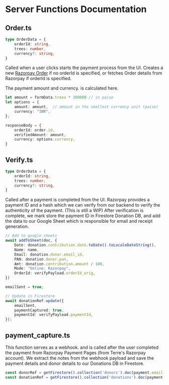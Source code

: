 
# Server Functions Documentation

## Order.ts

```typescript
type OrderData = {
    orderId: string,
    trees: number,
    currency?: string,
}
```

Called when a user clicks starts the payment process from the UI. 
Creates a new [Razorpay Order](https://razorpay.com/docs/payments/orders/) if no orderId is specified, or fetches Order details from Razorpay if orderId is specified. 

The payment amount and currency. is calculated here.

```typescript
let amount = formData.trees * 300000 // in paise 
let options = {
    amount: amount,  // amount in the smallest currency unit (paise)
    currency: "INR",
};

responseBody = { 
    orderId: order.id, 
    verifiedAmount: amount, 
    currency: options.currency, 
}
```

## Verify.ts

```typescript
type OrderData = {
    orderId: string,
    trees: number,
    currency?: string,
}
```

Called after a payment is completed from the UI. 
Razorpay provides a payment ID and a hash which we can verify from our backend to verify the authenticity of the payment. 
(This is still a WIP)
After verification is complete, we mark store the payment ID in Firestore Donation DB, and add the data to our Google Sheet which is responsible for email and receipt generation.

```typescript
// Add to google sheets
await addToSheet(doc, { 
    Date: donation.contribution.date.toDate().toLocaleDateString(),
    Name: name,
    Email: donation.donor.email_id,
    PAN: donation.donor.pan,
    Amt: donation.contribution.amount / 100,
    Mode: "Online: Razorpay",
    OrderId: verifyPayload.orderId_orig,
})

emailSent = true;

// Update in Firestore
await donationRef.update({ 
    emailSent,
    paymentCaptured: true,
    paymentId: verifyPayload.paymentId,
});
```


## payment_capture.ts

This function serves as a webhook. and is called after the user completed the payment from Razorpay Payment Pages (from Terre's Razorpay account). 
We extract the notes from the webhook payload and save the payment details and donor details to our Donations DB in Firestore.

```typescript
const donorRef = getFirestore().collection('donors').doc(payment.email)
const donationRef = getFirestore().collection('donations').doc(payment.id);
```
